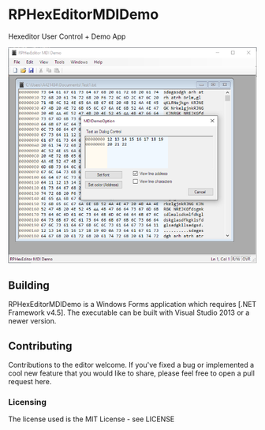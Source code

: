 # RPHexEditorMDIDemo
Hexeditor User Control + Demo App

![image](https://github.com/RPerlich/RPHexEditorMDIDemo/blob/master/Screenshot/1.PNG)

## Building

RPHexEditorMDIDemo is a Windows Forms application which requires [.NET Framework v4.5].
The executable can be built with Visual Studio 2013 or a newer version.

## Contributing
Contributions to the editor welcome. If you've fixed a bug or implemented a cool new feature that you would like to share, please feel free to open a pull request here.

### Licensing
The license used is the MIT License - see LICENSE
